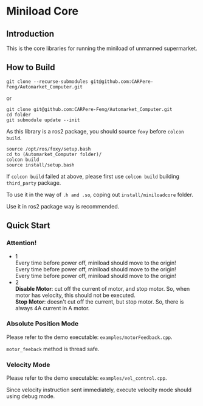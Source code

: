 # Miniload Core

## Introduction

This is the core libraries for running the miniload of unmanned supermarket.


## How to Build

```
git clone --recurse-submodules git@github.com:CARPere-Feng/Automarket_Computer.git
```

or
```$xslt
git clone git@github.com:CARPere-Feng/Automarket_Computer.git
cd folder
git submodule update --init
```

As this library is a ros2 package, you should source `foxy` before `colcon build`.
```
source /opt/ros/foxy/setup.bash
cd to (Automarket_Computer folder)/
colcon build
source install/setup.bash
```

If `colcon build` failed at above, please first use `colcon build` building `third_party` package.

To use it in the way of `.h and .so`, coping out `install/miniloadcore` folder.

Use it in ros2 package way is recommended.

## Quick Start
### Attention!
- 1  
Every time before power off, miniload should move to the origin!  
Every time before power off, miniload should move to the origin!  
Every time before power off, miniload should move to the origin!
- 2  
**Disable Motor**: cut off the current of motor, and stop motor. So, when motor has velocity, this should not be executed.  
**Stop Motor**: doesn't cut off the current, but stop motor. So, there is always 4A current in A motor.


### Absolute Position Mode
Please refer to the demo executable: `examples/motorFeedback.cpp`.

`motor_feeback` method is thread safe.
### Velocity Mode
Please refer to the demo executable: `examples/vel_control.cpp`.  

Since velocity instruction sent immediately, execute velocity mode should using debug mode.